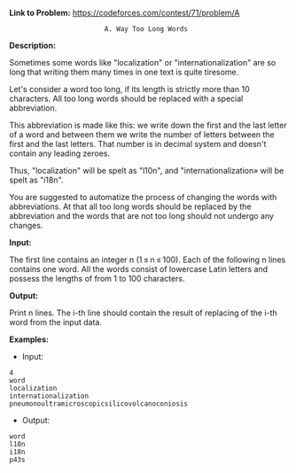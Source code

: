 **Link to Problem:** https://codeforces.com/contest/71/problem/A


							A. Way Too Long Words

**Description:**

Sometimes some words like "localization" or "internationalization" are so long that writing them many times in one text is quite tiresome.

Let's consider a word too long, if its length is strictly more than 10 characters. All too long words should be replaced with a special abbreviation.

This abbreviation is made like this: we write down the first and the last letter of a word and between them we write the number of letters between the first and the last letters. That number is in decimal system and doesn't contain any leading zeroes.

Thus, "localization" will be spelt as "l10n", and "internationalization» will be spelt as "i18n".

You are suggested to automatize the process of changing the words with abbreviations. At that all too long words should be replaced by the abbreviation and the words that are not too long should not undergo any changes.

**Input:**

The first line contains an integer n (1 ≤ n ≤ 100). Each of the following n lines contains one word. All the words consist of lowercase Latin letters and possess the lengths of from 1 to 100 characters.

**Output:**

Print n lines. The i-th line should contain the result of replacing of the i-th word from the input data.

**Examples:**

- Input:
```
4
word
localization
internationalization
pneumonoultramicroscopicsilicovolcanoconiosis
```
- Output:
```
word
l10n
i18n
p43s
```
